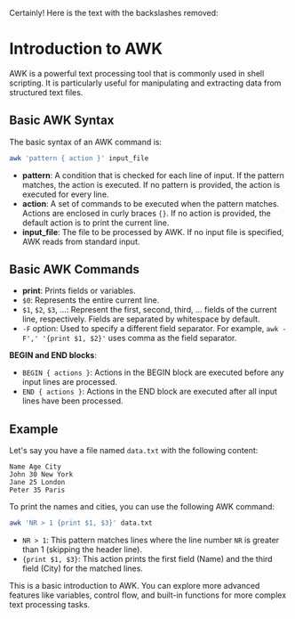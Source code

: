 Certainly! Here is the text with the backslashes removed:

# Introduction to AWK

AWK is a powerful text processing tool that is commonly used in shell scripting. It is particularly useful for manipulating and extracting data from structured text files.

## Basic AWK Syntax

The basic syntax of an AWK command is:
```bash
awk 'pattern { action }' input_file
```

- **pattern**: A condition that is checked for each line of input. If the pattern matches, the action is executed. If no pattern is provided, the action is executed for every line.
- **action**: A set of commands to be executed when the pattern matches. Actions are enclosed in curly braces `{}`. If no action is provided, the default action is to print the current line.
- **input_file**: The file to be processed by AWK. If no input file is specified, AWK reads from standard input.

## Basic AWK Commands

- **print**: Prints fields or variables.
- `$0`: Represents the entire current line.
- `$1`, `$2`, `$3`, ...: Represent the first, second, third, ... fields of the current line, respectively. Fields are separated by whitespace by default.
- `-F` option: Used to specify a different field separator. For example, `awk -F',' '{print $1, $2}'` uses comma as the field separator.

**BEGIN and END blocks**:
- `BEGIN { actions }`: Actions in the BEGIN block are executed before any input lines are processed.
- `END { actions }`: Actions in the END block are executed after all input lines have been processed.

## Example

Let's say you have a file named `data.txt` with the following content:
```
Name Age City
John 30 New York
Jane 25 London
Peter 35 Paris
```

To print the names and cities, you can use the following AWK command:
```bash
awk 'NR > 1 {print $1, $3}' data.txt
```

- `NR > 1`: This pattern matches lines where the line number `NR` is greater than 1 (skipping the header line).
- `{print $1, $3}`: This action prints the first field (Name) and the third field (City) for the matched lines.

This is a basic introduction to AWK. You can explore more advanced features like variables, control flow, and built-in functions for more complex text processing tasks.